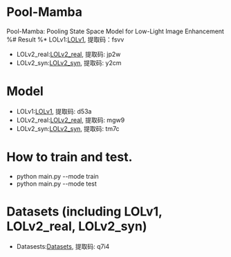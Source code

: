 # Pool-Mamba
Pool-Mamba: Pooling State Space Model for Low-Light Image Enhancement
%# Result 
%* LOLv1:[LOLv1](https://pan.baidu.com/s/1leMiXgAaUSeK8DF1LLluxA?pwd=fsvv), 提取码：fsvv
* LOLv2_real:[LOLv2_real](https://pan.baidu.com/s/1nQsa7J3fCseVgsBK8QAVrA?pwd=jp2w), 提取码: jp2w
* LOLv2_syn:[LOLv2_syn](https://pan.baidu.com/s/1N7sbLW3XqUCAyHjMZQ0tGQ?pwd=y2cm), 提取码: y2cm 
# Model
* LOLv1:[LOLv1](https://pan.baidu.com/s/10oeXhPQBbnBQAiLw2_X_UA?pwd=d53a), 提取码: d53a 
* LOLv2_real:[LOLv2_real](https://pan.baidu.com/s/1JTN47nq8qJpCF67Pay-Q2g?pwd=mgw9), 提取码: mgw9 
* LOLv2_syn:[LOLv2_syn](https://pan.baidu.com/s/1tjih9somIiQEvvfzkXQKEw?pwd=tm7c), 提取码: tm7c 
# How to train and test.
* python main.py --mode train
* python main.py --mode test
# Datasets (including LOLv1, LOLv2_real, LOLv2_syn)
* Datasests:[Datasets](https://pan.baidu.com/s/1Zioxub720l9Tex1zLwx4sQ?pwd=q7i4), 提取码: q7i4 
